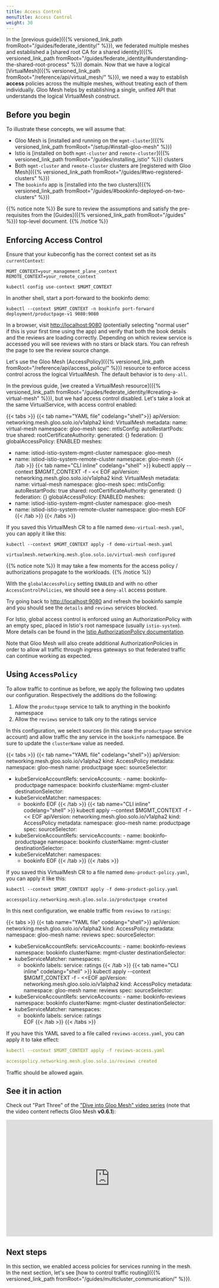 ```yaml
---
title: Access Control
menuTitle: Access Control
weight: 30
---
```


In the [previous guide]({{% versioned_link_path fromRoot="/guides/federate_identity/" %}}), we federated multiple meshes and established a [shared root CA for a shared identity]({{% versioned_link_path fromRoot="/guides/federate_identity/#understanding-the-shared-root-process" %}}) domain. Now that we have a logical [VirtualMesh]({{% versioned_link_path fromRoot="/reference/api/virtual_mesh/" %}}), we need a way to establish **access** policies across the multiple meshes, without treating each of them individually. Gloo Mesh helps by establishing a single, unified API that understands the logical VirtualMesh construct.


## Before you begin
To illustrate these concepts, we will assume that:

* Gloo Mesh is [installed and running on the `mgmt-cluster`]({{% versioned_link_path fromRoot="/setup/#install-gloo-mesh" %}})
* Istio is [installed on both `mgmt-cluster` and `remote-cluster`]({{% versioned_link_path fromRoot="/guides/installing_istio" %}}) clusters
* Both `mgmt-cluster` and `remote-cluster` clusters are [registered with Gloo Mesh]({{% versioned_link_path fromRoot="/guides/#two-registered-clusters" %}})
* The `bookinfo` app is [installed into the two clusters]({{% versioned_link_path fromRoot="/guides/#bookinfo-deployed-on-two-clusters" %}})


{{% notice note %}}
Be sure to review the assumptions and satisfy the pre-requisites from the [Guides]({{% versioned_link_path fromRoot="/guides" %}}) top-level document.
{{% /notice %}}


## Enforcing Access Control


Ensure that your kubeconfig has the correct context set as its `currentContext`:

```shell
MGMT_CONTEXT=your_management_plane_context
REMOTE_CONTEXT=your_remote_context

kubectl config use-context $MGMT_CONTEXT
```

In another shell, start a port-forward to the bookinfo demo:

```shell
kubectl --context $MGMT_CONTEXT -n bookinfo port-forward deployment/productpage-v1 9080:9080
```

In a browser, visit [http://localhost:9080](http://localhost:9080) (potentially selecting "normal user" if this is your first time using the app) and verify that both the book details and the reviews are loading correctly. Depending on which review service is accessed you will see reviews with no stars or black stars. You can refresh the page to see the review source change.

Let's use the Gloo Mesh [AccessPolicy]({{% versioned_link_path fromRoot="/reference/api/access_policy/" %}}) resource to enforce access control across the logical VirtualMesh. The default behavior is to `deny-all`.

In the previous guide, [we created a VirtualMesh resource]({{% versioned_link_path fromRoot="/guides/federate_identity/#creating-a-virtual-mesh" %}}), but we had access control disabled. Let's take a look at the same VirtualService, with access control enabled:

{{< tabs >}}
{{< tab name="YAML file" codelang="shell">}}
apiVersion: networking.mesh.gloo.solo.io/v1alpha2
kind: VirtualMesh
metadata:
  name: virtual-mesh
  namespace: gloo-mesh
spec:
  mtlsConfig:
    autoRestartPods: true
    shared:
      rootCertificateAuthority:
        generated: {}
  federation: {}
  globalAccessPolicy: ENABLED
  meshes:
  - name: istiod-istio-system-mgmt-cluster
    namespace: gloo-mesh
  - name: istiod-istio-system-remote-cluster
    namespace: gloo-mesh
{{< /tab >}}
{{< tab name="CLI inline" codelang="shell" >}}
kubectl apply --context $MGMT_CONTEXT -f - << EOF
apiVersion: networking.mesh.gloo.solo.io/v1alpha2
kind: VirtualMesh
metadata:
  name: virtual-mesh
  namespace: gloo-mesh
spec:
  mtlsConfig:
    autoRestartPods: true
    shared:
      rootCertificateAuthority:
        generated: {}
  federation: {}
  globalAccessPolicy: ENABLED
  meshes:
  - name: istiod-istio-system-mgmt-cluster
    namespace: gloo-mesh
  - name: istiod-istio-system-remote-cluster
    namespace: gloo-mesh
EOF
{{< /tab >}}
{{< /tabs >}}

If you saved this VirtualMesh CR to a file named `demo-virtual-mesh.yaml`, you can apply it like this:

```shell
kubectl --context $MGMT_CONTEXT apply -f demo-virtual-mesh.yaml

virtualmesh.networking.mesh.gloo.solo.io/virtual-mesh configured
```

{{% notice note %}}
It may take a few moments for the access policy / authorizations propagate to the workloads. 
{{% /notice %}}

With the `globalAccessPolicy` setting `ENABLED` and with no other `AccessControlPolicies`, we should see a `deny-all` access posture. 

Try going back to [http://localhost:9080](http://localhost:9080) and refresh the bookinfo sample and you should see the `details` and `reviews` services blocked.

For Istio, global access control is enforced using an AuthorizationPolicy with an empty spec, placed in Istio's root namespace (usually `istio-system`). More details can be found in the [Istio AuthorizationPolicy documentation](https://istio.io/latest/docs/reference/config/security/authorization-policy/#AuthorizationPolicy).

Note that Gloo Mesh will also create additional AuthorizationPolicies in order to allow all traffic through ingress gateways so that federated traffic can continue working as expected.

## Using `AccessPolicy`

To allow traffic to continue as before, we apply the following two updates our configuration. Respectively the additions do the following:

1. Allow the `productpage` service to talk to anything in the bookinfo namespace
2. Allow the `reviews` service to talk ony to the ratings service

In this configuration, we select sources (in this case the `productpage` service account) and allow traffic the any service in the `bookinfo` namespace. Be sure to update the `clusterName` value as needed.

{{< tabs >}}
{{< tab name="YAML file" codelang="shell">}}
apiVersion: networking.mesh.gloo.solo.io/v1alpha2
kind: AccessPolicy
metadata:
  namespace: gloo-mesh
  name: productpage
spec:
  sourceSelector:
  - kubeServiceAccountRefs:
      serviceAccounts:
        - name: bookinfo-productpage
          namespace: bookinfo
          clusterName: mgmt-cluster
  destinationSelector:
  - kubeServiceMatcher:
      namespaces:
      - bookinfo
EOF
{{< /tab >}}
{{< tab name="CLI inline" codelang="shell" >}}
kubectl apply --context $MGMT_CONTEXT -f - << EOF
apiVersion: networking.mesh.gloo.solo.io/v1alpha2
kind: AccessPolicy
metadata:
  namespace: gloo-mesh
  name: productpage
spec:
  sourceSelector:
  - kubeServiceAccountRefs:
      serviceAccounts:
        - name: bookinfo-productpage
          namespace: bookinfo
          clusterName: mgmt-cluster
  destinationSelector:
  - kubeServiceMatcher:
      namespaces:
      - bookinfo
EOF
{{< /tab >}}
{{< /tabs >}}

If you saved this VirtualMesh CR to a file named `demo-product-policy.yaml`, you can apply it like this:

```shell
kubectl --context $MGMT_CONTEXT apply -f demo-product-policy.yaml

accesspolicy.networking.mesh.gloo.solo.io/productpage created
```

In this next configuration, we enable traffic from `reviews` to `ratings`:

{{< tabs >}}
{{< tab name="YAML file" codelang="shell">}}
apiVersion: networking.mesh.gloo.solo.io/v1alpha2
kind: AccessPolicy
metadata:
  namespace: gloo-mesh
  name: reviews
spec:
  sourceSelector:
  - kubeServiceAccountRefs:
      serviceAccounts:
        - name: bookinfo-reviews
          namespace: bookinfo
          clusterName: mgmt-cluster
  destinationSelector:
  - kubeServiceMatcher:
      namespaces:
      - bookinfo
      labels:
        service: ratings
{{< /tab >}}
{{< tab name="CLI inline" codelang="shell" >}}
kubectl apply --context $MGMT_CONTEXT -f - <<EOF
apiVersion: networking.mesh.gloo.solo.io/v1alpha2
kind: AccessPolicy
metadata:
  namespace: gloo-mesh
  name: reviews
spec:
  sourceSelector:
  - kubeServiceAccountRefs:
      serviceAccounts:
        - name: bookinfo-reviews
          namespace: bookinfo
          clusterName: mgmt-cluster
  destinationSelector:
  - kubeServiceMatcher:
      namespaces:
      - bookinfo
      labels:
        service: ratings    
EOF
{{< /tab >}}
{{< /tabs >}}

If you have this YAML saved to a file called `reviews-access.yaml`, you can apply it to take effect:

```yaml
kubectl --context $MGMT_CONTEXT apply -f reviews-access.yaml

accesspolicy.networking.mesh.gloo.solo.io/reviews created
```

Traffic should be allowed again.

## See it in action

Check out "Part Three" of the ["Dive into Gloo Mesh" video series](https://www.youtube.com/watch?v=4sWikVELr5M&list=PLBOtlFtGznBjr4E9xYHH9eVyiOwnk1ciK)
(note that the video content reflects Gloo Mesh <b>v0.6.1</b>):

<iframe width="560" height="315" src="https://www.youtube.com/embed/cG1VCx9G408" frameborder="0" allow="accelerometer; autoplay; encrypted-media; gyroscope; picture-in-picture" allowfullscreen></iframe>

## Next steps

In this section, we enabled access policies for services running in the mesh. In the next section, let's see [how to control traffic routing]({{% versioned_link_path fromRoot="/guides/multicluster_communication/" %}}). 
